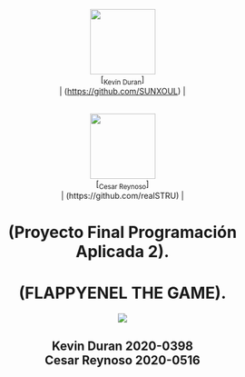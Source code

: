 <div id="header" align="center">

 <img src="https://avatars.githubusercontent.com/u/91565711?v=4" width=115><br>[<sub>Kevin Duran</sub>]<br>| (https://github.com/SUNXOUL)  |

 <BR>
  <img src="https://avatars.githubusercontent.com/u/122837710?v=4" width=115><br>[<sub>Cesar Reynoso</sub>]<br>| (https://github.com/realSTRU) |
 
  <h1>(Proyecto Final Programación Aplicada 2).</h1>
  <h1>(FLAPPYENEL THE GAME).</h1>
  <div align = "center">
   <img src="https://i.postimg.cc/yNZVHc3V/Login.png"/>
</div>
  <h2>Kevin Duran 2020-0398<br>Cesar Reynoso 2020-0516<br></h2>
